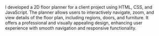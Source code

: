 I developed a 2D floor planner for a client project using HTML, CSS, and JavaScript. The planner allows users to interactively navigate, zoom, and view details of the floor plan, including regions, doors, and furniture. It offers a professional and visually appealing design, enhancing user experience with smooth navigation and responsive functionality.
